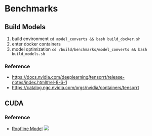# Benchmarks

## Build Models
1. build environment
`cd model_converts && bash build_docker.sh`
2. enter docker containers
3. model optimization
`cd /build/benchmarks/model_converts && bash build_models.sh`

### Reference
- https://docs.nvidia.com/deeplearning/tensorrt/release-notes/index.html#rel-8-6-1
- https://catalog.ngc.nvidia.com/orgs/nvidia/containers/tensorrt

## CUDA

### Reference

- [Roofline Model](https://zhuanlan.zhihu.com/p/34204282)
![](https://pic2.zhimg.com/80/v2-cafb93b9a31fca2d7c84951555762e59_1440w.webp)

